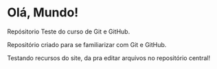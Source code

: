 # Olá, Mundo!
 Repósitorio Teste do curso de Git e GitHub.

 Repositório criado para se familiarizar com Git e GitHub.

 Testando recursos do site, da pra editar arquivos no repositório central!
